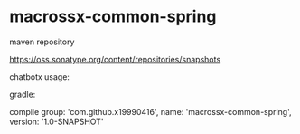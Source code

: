 # macrossx-common-spring


maven repository

https://oss.sonatype.org/content/repositories/snapshots

chatbotx usage:

gradle:

compile group: 'com.github.x19990416', name: 'macrossx-common-spring', version: '1.0-SNAPSHOT'